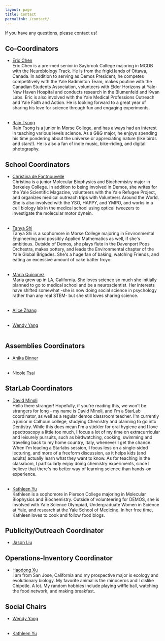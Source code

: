 ```yaml
---
layout: page
title: Contact
permalink: /contact/
---
```


If you have any questions, please contact us!


Co-Coordinators 
--------------- 
- [Eric Chen](mailto:eric.chen@yale.edu)  
   Eric Chen is a pre-med senior in Saybrook College majoring in MCDB with the Neurobiology Track. He
   is from the frigid lands of Ottawa, Canada. In addition to serving as Demos President, he competes
   competitively with the Yale Badminton Team, makes poutine with the Canadian Students Association,
   volunteers with Elder Horizons at Yale-New Haven Hospital and conducts research in the Blumenfeld
   and Kwan Labs. Eric is also involved with the Yale Medical Professions Outreach and Yale Faith and
   Action. He is looking forward to a great year of sharing his love for science through fun and
   engaging experiments.  
&nbsp;

- [Rain Tsong](mailto:rain.tsong@yale.edu)  
   Rain Tsong is a junior in Morse College, and has always had an interest in teaching various levels
   science. As a G&G major, he enjoys spending his time pondering about the universe or appreciating
   nature (like birds and stars!). He is also a fan of indie music, bike-riding, and digital
   photography.  

School Coordinators  
-------------------
- [Christina de Fontnouvelle](mailto:christina.defontnouvelle@yale.edu)  
   Christina is a junior Molecular Biophysics and Biochemistry major in Berkeley College. In addition
   to being involved in Demos, she writes for the Yale Scientific Magazine, volunteers with the Yale
   Refugee Project, and organizes medical outreach trips with Volunteers Around the World. She is also
   involved with the YSO, HAPPY, and YMPO, and works in a cell biology lab in the medical school using
   optical tweezers to investigate the molecular motor dynein.  
&nbsp;

- [Tanya Shi](mailto:tanya.shi@yale.edu)  
   Tanya Shi is a sophomore in Morse College majoring in Environmental Engineering and possibly Applied
   Mathematics as well, if she's ambitious. Outside of Demos, she plays flute in the Davenport Pops
   Orchestra, makes pottery, and leads the Environmental chapter of the Yale Global Brigades. She's a
   huge fan of baking, watching Friends, and eating an excessive amount of cake batter froyo.  
&nbsp;

- [Maria Quinonez](mailto:maria.quinonez@yale.edu)  
   Maria grew up in LA, California. She loves science so much she initially planned to go to medical
   school and be a neuroscientist. Her interests have shifted somewhat -she is now doing social science
   in psychology rather than any real STEM- but she still loves sharing science.  
&nbsp;

- [Alice Zhang](mailto:alice.zhang@yale.edu)  
&nbsp;

- [Wendy Yang](mailto:wendy.yang@yale.edu)  
&nbsp;

Assemblies Coordinators
-----------------------
- [Anika Binner](mailto:anika.binner@yale.edu)  
&nbsp;

- [Nicole Tsai](mailto:nicole.tsai@yale.edu)  

StarLab Coordinators
--------------------
- [David Minoli](mailto:david.minoli@yale.edu)  
   Hello there stranger!  Hopefully, if you're reading this, we won't be strangers for long - my name
   is David Minoli, and I'm a StarLab coordinator, as well as a regular demos classroom teacher.  I'm
   currently a junior in Calhoun college, studying Chemistry and planning to go into Dentistry.  While
   this does mean I'm a stickler for oral hygiene and I love spectroscopy a little too much, I focus a
   lot of my time on extracurricular and leisurely pursuits, such as birdwatching, cooking, swimming
   and traveling back to my home country, Italy, whenever I get the chance.  When I'm leading a
   Starlabs session, I focus less on a single-sided lecturing, and more of a freeform discussion, as it
   helps kids (and adults) actually learn what they want to know.  As for teaching in the classroom, I
   particularly enjoy doing chemistry experiments, since I believe that there's no better way of
   learning science than hands-on experience.  
&nbsp;

- [Kathleen Yu](mailto:kathleen.yu@yale.edu)  
   Kathleen is a sophomore in Pierson College majoring in Molecular Biophysics and Biochemistry.
   Outside of volunteering for DEMOS, she is involved with Yale Science Olympiad, Undergraduate Women
   in Science at Yale, and research at the Yale School of Medicine. In her free time, Kathleen loves to
   cook and follow food blogs.

Publicity/Outreach Coordinator
------------------------------
- [Jason Liu](mailto:jason.liu@yale.edu)  

Operations-Inventory Coordinator
---------------------------------
- [Haodong Xu](mailto:haodong.xu@yale.edu)  
   I am from San Jose, California and my prospective major is ecology and evolutionary biology. My
   favorite animal is the rhinoceros and I dislike Chipotle. A lot. My random hobbies include playing
   wiffle ball, watching the food network, and making breakfast. 

Social Chairs
-------------
- [Wendy Yang](mailto:wendy.yang@yale.edu)  
&nbsp;

- [Kathleen Yu](mailto:kathleen.yu@yale.edu)  

